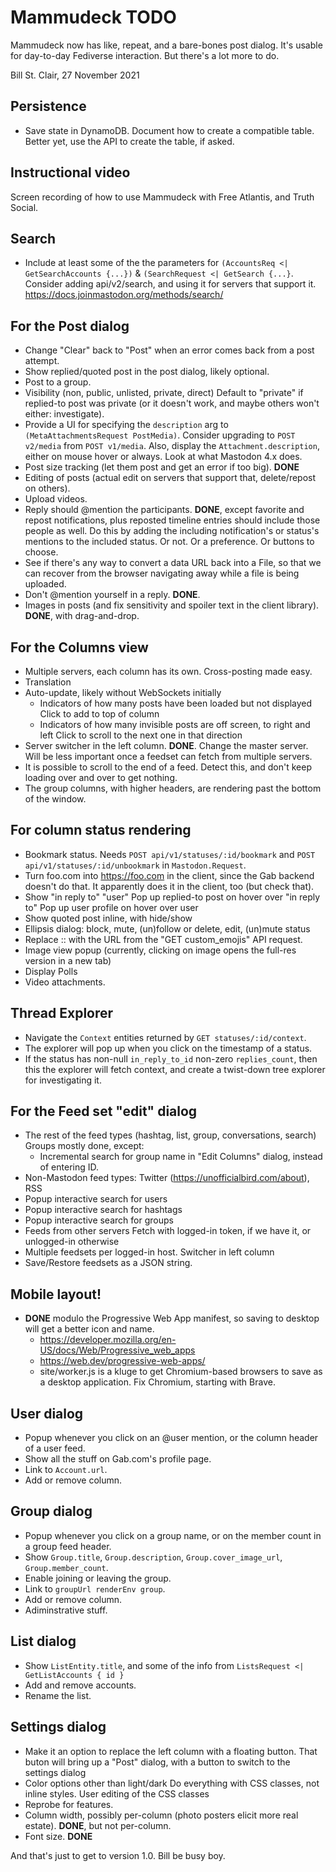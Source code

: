 # Mammudeck TODO

Mammudeck now has like, repeat, and a bare-bones post dialog. It's usable for day-to-day Fediverse interaction. But there's a lot more to do.

Bill St. Clair, 27 November 2021

## Persistence

* Save state in DynamoDB.
  Document how to create a compatible table.
  Better yet, use the API to create the table, if asked.

## Instructional video

Screen recording of how to use Mammudeck with Free Atlantis, and Truth Social.

## Search

* Include at least some of the the parameters for
 `(AccountsReq <| GetSearchAccounts {...})` & `(SearchRequest <| GetSearch {...}`.
 Consider adding api/v2/search, and using it for servers that support it.
 https://docs.joinmastodon.org/methods/search/

## For the Post dialog

* Change "Clear" back to "Post" when an error comes back from a post attempt.
* Show replied/quoted post in the post dialog, likely optional.
* Post to a group.
* Visibility (non, public, unlisted, private, direct)
  Default to "private" if replied-to post was private (or it doesn't work,
  and maybe others won't either: investigate).
* Provide a UI for specifying the `description` arg to 
 `(MetaAttachmentsRequest PostMedia)`. Consider upgrading to
 `POST v2/media` from `POST v1/media`.
  Also, display the `Attachment.description`, either on mouse hover or
  always.
  Look at what Mastodon 4.x does.
* Post size tracking (let them post and get an error if too big).
  **DONE**
* Editing of posts
  (actual edit on servers that support that, delete/repost on others).
* Upload videos.
* Reply should @mention the participants.
  **DONE**, except favorite and repost notifications, plus
  reposted timeline entries should include those people as well.
  Do this by adding the including notification's or status's 
  mentions to the included status.
  Or not. Or a preference. Or buttons to choose.
* See if there's any way to convert a data URL back into a File,
  so that we can recover from the browser navigating away while a
  file is being uploaded.
* Don't @mention yourself in a reply.
  **DONE**.
* Images in posts (and fix sensitivity and spoiler text in the client library).
  **DONE**, with drag-and-drop.

## For the Columns view

* Multiple servers, each column has its own.
  Cross-posting made easy.
* Translation
* Auto-update, likely without WebSockets initially
  * Indicators of how many posts have been loaded but not displayed
    Click to add to top of column
  * Indicators of how many invisible posts are off screen, to right and left
    Click to scroll to the next one in that direction
* Server switcher in the left column.
  **DONE**.
  Change the master server.
  Will be less important once a feedset can fetch from multiple servers.
* It is possible to scroll to the end of a feed.
  Detect this, and don't keep loading over and over to get nothing.
* The group columns, with higher headers, are rendering past the bottom
  of the window.

## For column status rendering

* Bookmark status. 
  Needs `POST api/v1/statuses/:id/bookmark` and
  `POST api/v1/statuses/:id/unbookmark` in `Mastodon.Request`.
* Turn foo.com into https://foo.com in the client, since the Gab backend
  doesn't do that. It apparently does it in the client, too (but check that).
* Show "in reply to" "user"
  Pop up replied-to post on hover over "in reply to"
  Pop up user profile on hover over user
* Show quoted post inline, with hide/show
* Ellipsis dialog: block, mute, (un)follow or delete, edit, (un)mute status
* Replace :<emoji>: with the URL from the "GET custom_emojis" API request.
* Image view popup (currently, clicking on image opens the full-res version in a new tab)
* Display Polls
* Video attachments.

## Thread Explorer

* Navigate the `Context` entities returned by `GET statuses/:id/context`.
* The explorer will pop up when you click on the timestamp of a status.
* If the status has non-null `in_reply_to_id` non-zero
  `replies_count`, then this the explorer will fetch context,
  and create a twist-down tree explorer for investigating it.
  
## For the Feed set "edit" dialog

* The rest of the feed types (hashtag, list, group, conversations, search)
  Groups mostly done, except:
  * Incremental search for group name in "Edit Columns" dialog,
    instead of entering ID.
* Non-Mastodon feed types: Twitter (https://unofficialbird.com/about), RSS
* Popup interactive search for users
* Popup interactive search for hashtags
* Popup interactive search for groups
* Feeds from other servers
  Fetch with logged-in token, if we have it, or unlogged-in otherwise
* Multiple feedsets per logged-in host.
  Switcher in left column
* Save/Restore feedsets as a JSON string.

## Mobile layout!

* **DONE** modulo the Progressive Web App manifest, so saving to desktop will
  get a better icon and name.
  * https://developer.mozilla.org/en-US/docs/Web/Progressive_web_apps
  * https://web.dev/progressive-web-apps/
  * site/worker.js is a kluge to get Chromium-based browsers to save
    as a desktop application.
    Fix Chromium, starting with Brave.

## User dialog

* Popup whenever you click on an @user mention, or the column header of a user feed.
* Show all the stuff on Gab.com's profile page.
* Link to `Account.url`.
* Add or remove column.

## Group dialog

* Popup whenever you click on a group name, or on the member count in a
  group feed header.
* Show `Group.title`, `Group.description`, `Group.cover_image_url`, `Group.member_count`.
* Enable joining or leaving the group.
* Link to `groupUrl renderEnv group`.
* Add or remove column.
* Adiminstrative stuff.

## List dialog

* Show `ListEntity.title`, and some of the info from `ListsRequest <| GetListAccounts { id }`
* Add and remove accounts.
* Rename the list.

## Settings dialog

* Make it an option to replace the left column with a floating button.
  That buton will bring up a "Post" dialog, with a button to switch to
  the settings dialog
* Color options other than light/dark
  Do everything with CSS classes, not inline styles.
  User editing of the CSS classes
* Reprobe for features.
* Column width, possibly per-column (photo posters elicit more real estate).
  **DONE**, but not per-column.
* Font size.
  **DONE**

And that's just to get to version 1.0. Bill be busy boy.
